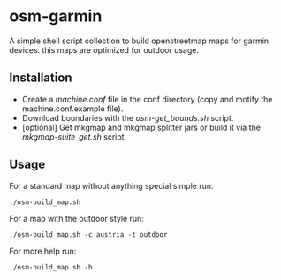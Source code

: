 osm-garmin
==========

A simple shell script collection to build openstreetmap maps for garmin devices. this maps are optimized for outdoor usage.

Installation
------------

* Create a *machine.conf* file in the conf directory (copy and motify the machine.conf.example file).
* Download boundaries with the *osm-get_bounds.sh* script.
* [optional] Get mkgmap and mkgmap splitter jars or build it via the *mkgmap-suite_get.sh* script.

Usage
-----

For a standard map without anything special simple run:

`./osm-build_map.sh`

For a map with the outdoor style run:

`./osm-build_map.sh -c austria -t outdoor`

For more help run:

`./osm-build_map.sh -h`
